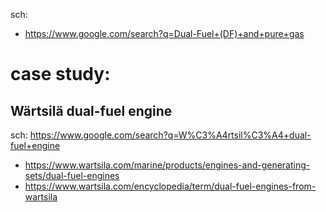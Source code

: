 sch:
- https://www.google.com/search?q=Dual-Fuel+(DF)+and+pure+gas

# case study:
## Wärtsilä dual-fuel engine
sch: https://www.google.com/search?q=W%C3%A4rtsil%C3%A4+dual-fuel+engine
- https://www.wartsila.com/marine/products/engines-and-generating-sets/dual-fuel-engines
- https://www.wartsila.com/encyclopedia/term/dual-fuel-engines-from-wartsila
